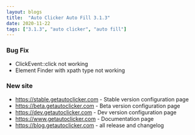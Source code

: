 ```yaml
---
layout: blogs
title:  "Auto Clicker Auto Fill 3.1.3"
date: 2020-11-22
tags: ["3.1.3", "auto clicker", "auto fill"]
---
```


### Bug Fix
* ClickEvent::click not working
* Element Finder with xpath type not working

### New site
* https://stable.getautoclicker.com - Stable version configuration page
* https://beta.getautoclicker.com - Beta version configuration page
* https://dev.getautoclicker.com - Dev version configuration page
* https://www.getautoclicker.com - Documentation page
* https://blog.getautoclicker.com - all release and changelog